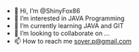 - 👋 Hi, I’m @ShinyFox86
- 👀 I’m interested in JAVA Programming
- 🌱 I’m currently learning JAVA and GIT
- 💞️ I’m looking to collaborate on ...
- 📫 How to reach me soyer.p@gmail.com

<!---
ShinyFox86/ShinyFox86 is a ✨ special ✨ repository because its `README.md` (this file) appears on your GitHub profile.
You can click the Preview link to take a look at your changes.
--->
